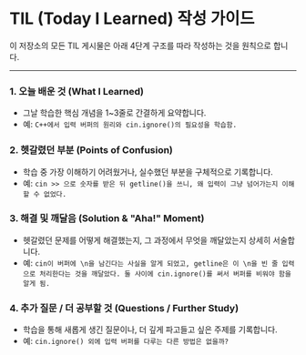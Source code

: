 # TIL (Today I Learned) 작성 가이드

이 저장소의 모든 TIL 게시물은 아래 4단계 구조를 따라 작성하는 것을 원칙으로 합니다.

---

### 1. 오늘 배운 것 (What I Learned)
- 그날 학습한 핵심 개념을 1~3줄로 간결하게 요약합니다.
- 예: `C++에서 입력 버퍼의 원리와 cin.ignore()의 필요성을 학습함.`

### 2. 헷갈렸던 부분 (Points of Confusion)
- 학습 중 가장 이해하기 어려웠거나, 실수했던 부분을 구체적으로 기록합니다.
- 예: `cin >> 으로 숫자를 받은 뒤 getline()을 쓰니, 왜 입력이 그냥 넘어가는지 이해할 수 없었다.`

### 3. 해결 및 깨달음 (Solution & "Aha!" Moment)
- 헷갈렸던 문제를 어떻게 해결했는지, 그 과정에서 무엇을 깨달았는지 상세히 서술합니다.
- 예: `cin이 버퍼에 \n을 남긴다는 사실을 알게 되었고, getline은 이 \n을 빈 줄 입력으로 처리한다는 것을 깨달았다. 둘 사이에 cin.ignore()를 써서 버퍼를 비워야 함을 알게 됨.`

### 4. 추가 질문 / 더 공부할 것 (Questions / Further Study)
- 학습을 통해 새롭게 생긴 질문이나, 더 깊게 파고들고 싶은 주제를 기록합니다.
- 예: `cin.ignore() 외에 입력 버퍼를 다루는 다른 방법은 없을까?`
